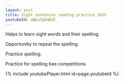 ```yaml
---
layout: post
title: Sight sentences reading practice 1025
youtubeId: wBpu3gOqRdI
---
```

 
 
Helps to learn sight words and their spelling.

Opportunitiy to repeat the spelling. 

Practice spelling. 
 
Practice for spelling bee competitions. 
 
{% include youtubePlayer.html id=page.youtubeId %}
 
 
